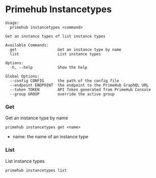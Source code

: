 
# Primehub Instancetypes

```
Usage: 
  primehub instancetypes <command>

Get an instance types of list instance types

Available Commands:
  get                  Get an instance type by name
  list                 List instance types

Options:
  -h, --help           Show the help

Global Options:
  --config CONFIG      the path of the config file
  --endpoint ENDPOINT  the endpoint to the PrimeHub GraphQL URL
  --token TOKEN        API Token generated from PrimeHub Console
  --group GROUP        override the active group

```


### Get

Get an instance type by name


```
primehub instancetypes get <name>
```

* name: the name of an instance type
 


 



### List

List instance types


```
primehub instancetypes list
```
 


 


 
